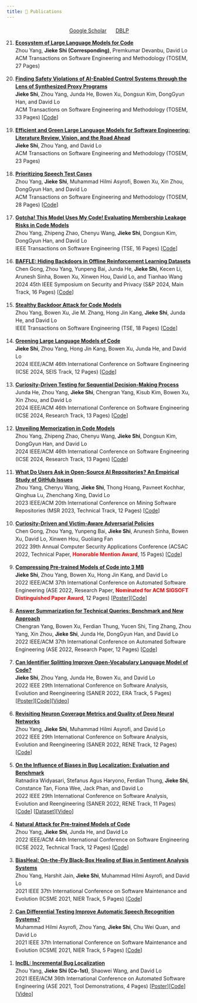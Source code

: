```yaml
---
title: 📖 Publications
---
```



<div style="margin-top: 20px; display: flex; justify-content: center; align-items: center;">
  <!-- Google Scholar Icon and Link -->
  <div style="margin-right: 25px;">
    <i class="fas fa-graduation-cap" style="color: #1f4e9a;"></i>
    <a href="https://scholar.google.com/citations?hl=en&user=wIbgZVoAAAAJ" target="_blank">Google Scholar</a>
  </div>

  <!-- DBLP Icon and Link -->
  <div>
    <i class="fas fa-book" style="color: #1f4e9a;"></i>
    <a href="https://dblp.uni-trier.de/pid/246/7302.html" target="_blank">DBLP</a>
  </div>
</div>

<ol reversed>
<li style="line-height: 1.5; margin-bottom: 1em;">
    <a href="https://arxiv.org/abs/2405.16746" target="_blank">
    <b>Ecosystem of Large Language Models for Code</b></b>
    </a></br>
    Zhou Yang, <b>Jieke Shi (Corresponding)</b>, Premkumar Devanbu, David Lo<br>
    ACM Transactions on Software Engineering and Methodology (TOSEM, 27 Pages)
</li>

<li style="line-height: 1.5; margin-bottom: 1em;">
    <a href="https://arxiv.org/abs/2410.04986" target="_blank">
    <b>Finding Safety Violations of AI-Enabled Control Systems through the Lens of Synthesized Proxy Programs</b></b>
    </a></br>
    <b>Jieke Shi</b>, Zhou Yang, Junda He, Bowen Xu, Dongsun Kim, DongGyun Han, and David Lo<br>
    ACM Transactions on Software Engineering and Methodology (TOSEM, 33 Pages) [<a href= "https://github.com/soarsmu/Synthify" target="_blank">Code</a>]
</li>

<li style="line-height: 1.5; margin-bottom: 1em;">
    <a href="https://arxiv.org/pdf/2404.04566" target="_blank">
    <b>Efficient and Green Large Language Models for Software Engineering: Literature Review, Vision, and the Road Ahead</b></b>
    </a></br>
    <b>Jieke Shi</b>, Zhou Yang, and David Lo<br>
    ACM Transactions on Software Engineering and Methodology (TOSEM, 23 Pages)
</li>

<li style="line-height: 1.5; margin-bottom: 1em;">
    <a href="https://arxiv.org/pdf/2302.00330" target="_blank">
    <b>Prioritizing Speech Test Cases</b></b>
    </a></br>
    Zhou Yang, <b>Jieke Shi</b>, Muhammad Hilmi Asyrofi, Bowen Xu, Xin Zhou, DongGyun Han, and David Lo <br>
    ACM Transactions on Software Engineering and Methodology (TOSEM, 28 Pages) [<a href= "https://github.com/yangzhou6666/ASRProphet" target="_blank">Code</a>]
</li>

<li style="line-height: 1.5; margin-bottom: 1em;">
    <a href="https://arxiv.org/pdf/2310.01166" target="_blank">
    <b>Gotcha! This Model Uses My Code! Evaluating Membership Leakage Risks in Code Models</b></b>
    </a></br>
    Zhou Yang, Zhipeng Zhao, Chenyu Wang, <b>Jieke Shi</b>, Dongsun Kim, DongGyun Han, and David Lo <br>
    IEEE Transactions on Software Engineering (TSE, 16 Pages) [<a href= "" target="_blank">Code</a>]
</li>

<li style="line-height: 1.5; margin-bottom: 1em;">
    <a href="https://arxiv.org/pdf/2210.04688" target="_blank">
    <b>BAFFLE: Hiding Backdoors in Offline Reinforcement Learning Datasets</b></b>
    </a></br>
    Chen Gong, Zhou Yang, Yunpeng Bai, Junda He, <b>Jieke Shi</b>, Kecen Li, Arunesh Sinha, Bowen Xu, Xinwen Hou, David Lo, and Tianhao Wang <br>
    2024 45th IEEE Symposium on Security and Privacy (S&P 2024, Main Track, 16 Pages) [<a href= "https://github.com/2019ChenGong/Offline_RL_Poisoner" target="_blank">Code</a>]
</li>

<li style="line-height: 1.5; margin-bottom: 1em;">
    <a href="https://arxiv.org/pdf/2301.02496" target="_blank">
    <!--<font color='red'>[Top-tier]</font>-->
    <b>Stealthy Backdoor Attack for Code Models</b>
</a></br>
    Zhou Yang, Bowen Xu, Jie M. Zhang, Hong Jin Kang, <b>Jieke Shi</b>, Junda He, and David Lo <br>
    IEEE Transactions on Software Engineering (TSE, 18 Pages) [<a href= "https://github.com/yangzhou6666/adversarial-backdoor-for-code-models" target="_blank">Code</a>]
</li>

<li style="line-height: 1.5; margin-bottom: 1em;">
    <a href="https://arxiv.org/pdf/2309.04076" target="_blank">
    <b>Greening Large Language Models of Code</b></b>
    </a></br>
    <b>Jieke Shi</b>, Zhou Yang, Hong Jin Kang, Bowen Xu, Junda He, and David Lo <br>
    2024 IEEE/ACM 46th International Conference on Software Engineering (ICSE 2024, SEIS Track, 12 Pages) [<a href= "https://github.com/soarsmu/Avatar" target="_blank">Code</a>]
</li>

<li style="line-height: 1.5; margin-bottom: 1em;">
    <a href="https://dl.acm.org/doi/pdf/10.1145/3597503.3639149" target="_blank">
    <!--<font color='red'>[Top-tier]</font>-->
    <b>Curiosity-Driven Testing for Sequential Decision-Making Process</b></a></br>
    Junda He, Zhou Yang, <b>Jieke Shi</b>, Chengran Yang, Kisub Kim, Bowen Xu, Xin Zhou, and David Lo <br>
    2024 IEEE/ACM 46th International Conference on Software Engineering (ICSE 2024, Research Track, 13 Pages) [<a href= "https://figshare.com/s/6d7a984f6ef797904d4b" target="_blank">Code</a>]
</li>

<li style="line-height: 1.5; margin-bottom: 1em;">
    <a href="https://arxiv.org/pdf/2308.09932" target="_blank">
    <b>Unveiling Memorization in Code Models</b></a><br>
    Zhou Yang, Zhipeng Zhao, Chenyu Wang, <b>Jieke Shi</b>, Dongsun Kim, DongGyun Han, and David Lo <br>
    2024 IEEE/ACM 46th International Conference on Software Engineering (ICSE 2024, Research Track, 13 Pages) [<a href= "https://github.com/yangzhou6666/Privacy-in-Code-Models" target="_blank">Code</a>]
</li>

<li style="line-height: 1.5; margin-bottom: 1em;">
    <a href="https://arxiv.org/pdf/2303.09795.pdf" target="_blank">
    <b>What Do Users Ask in Open-Source AI Repositories? An Empirical Study of GitHub Issues</b></a> </br>
    Zhou Yang, Chenyu Wang, <b>Jieke Shi</b>, Thong Hoang, Pavneet Kochhar, Qinghua Lu, Zhenchang Xing, David Lo <br>
    2023 IEEE/ACM 20th International Conference on Mining Software Repositories (MSR 2023, Technical Track, 12 Pages) [<a href= "https://github.com/soarsmu/Mining-AI-repos-issues" target="_blank">Code</a>]
</li>

<li style="line-height: 1.5; margin-bottom: 1em;">
    <a href="../pubs/ACSAC_2022.pdf" target="_blank">
    <!--<font color='red'>[Top-tier]</font>-->
    <b>Curiosity-Driven and Victim-Aware Adversarial Policies</b></a> <br>
    Chen Gong, Zhou Yang, Yunpeng Bai, <b>Jieke Shi</b>, Arunesh Sinha, Bowen Xu, David Lo, Xinwen Hou, Guoliang Fan <br>
    2022 39th Annual Computer Security Applications Conference (ACSAC 2022, Technical Paper, <i class="fas fa-medal" style="color:red;"></i><font color="red"><b>Honorable Mention Award</b></font>, 15 Pages)  [<a href= "https://github.com/soarsmu/Curiosity_in_Adversarial_Policy" target="_blank">Code</a>]
</li>

<li style="line-height: 1.5; margin-bottom: 1em;">
    <a href="../pubs/ASE_2022.pdf" target="_blank">
    <b>Compressing Pre-trained Models of Code into 3 MB</b></a> </br>
    <b>Jieke Shi</b>, Zhou Yang, Bowen Xu, Hong Jin Kang, and David Lo </br>
    2022 IEEE/ACM 37th International Conference on Automated Software Engineering (ASE 2022, Research Paper, <i class="fas fa-medal" style="color:red;"></i><font color="red"><b>Nominated for ACM SIGSOFT Distinguished Paper Award</b></font>, 12 Pages) [<a href= "../pubs/ASE_2022_poster.pdf" target="_blank">Poster</a>][<a href= "https://github.com/soarsmu/Compressor" target="_blank">Code</a>]
</li>

<li style="line-height: 1.5; margin-bottom: 1em;">
    <a href="https://arxiv.org/pdf/2209.10868.pdf" target="_blank">
    <b>Answer Summarization for Technical Queries: Benchmark and New Approach</b></a> </br>
    Chengran Yang, Bowen Xu, Ferdian Thung, Yucen Shi, Ting Zhang, Zhou Yang, Xin Zhou, <b>Jieke Shi</b>, Junda He, DongGyun Han, and David Lo </br>
    2022 IEEE/ACM 37th International Conference on Automated Software Engineering (ASE 2022, Research Paper, 12 Pages) [<a href= "https://github.com/TechSumBot/TechSumBot" target="_blank">Code</a>]
</li>

<li style="line-height: 1.5; margin-bottom: 1em;">
	<a href="../pubs/SANER_2022_1.pdf" target="_blank">
	<b>Can Identifier Splitting Improve Open-Vocabulary Language Model of Code?</b></a> </br>
	<b>Jieke Shi</b>, Zhou Yang, Junda He, Bowen Xu, and David Lo </br>
	2022 IEEE 29th International Conference on Software Analysis, Evolution and Reengineering (SANER 2022, ERA Track, 5 Pages) [<a href= "../pubs/SANER_poster.pdf" target="_blank">Poster</a>][<a href= "https://github.com/soarsmu/CodeNLM.git" target="_blank">Code</a>][<a href= "https://youtu.be/wFB_w6gHgcI" target="_blank">Video</a>]
	</li>

<li style="line-height: 1.5; margin-bottom: 1em;">
    <a href="../pubs/SANER_2022_3.pdf" target="_blank">
    <b>Revisiting Neuron Coverage Metrics and Quality of Deep Neural Networks</b></a> </br>
    Zhou Yang, <b>Jieke Shi</b>, Muhammad Hilmi Asyrofi, and David Lo </br>
    2022 IEEE 29th International Conference on Software Analysis, Evolution and Reengineering (SANER 2022, RENE Track, 12 Pages) [<a href= "https://github.com/soarsmu/Revisiting_Neuron_Coverage.git" target="_blank">Code</a>]
</li>

<li style="line-height: 1.5; margin-bottom: 1em;">
    <a href="../pubs/SANER_2022_2.pdf" target="_blank">
    <b>On the Influence of Biases in Bug Localization: Evaluation and Benchmark</b></a> </br>
    Ratnadira Widyasari, Stefanus Agus Haryono, Ferdian Thung, <b>Jieke Shi</b>, Constance Tan, Fiona Wee, Jack Phan, and David Lo </br>
    2022 IEEE 29th International Conference on Software Analysis, Evolution and Reengineering (SANER 2022, RENE Track, 11 Pages) [<a href= "https://github.com/jiekeshi/Bias-in-BL.git" target="_blank">Code</a>] [<a href= "https://github.com/soarsmu/Python-Bug-Report-Dataset" target="_blank">Dataset</a>][<a href= "https://youtu.be/NDwtTHdsHS4" target="_blank">Video</a>]
</li>

<li style="line-height: 1.5; margin-bottom: 1em;">
	<a href="../pubs/ICSE_2022.pdf" target="_blank">
	<b>Natural Attack for Pre-trained Models of Code</b></a> </br>
	Zhou Yang, <b>Jieke Shi</b>, Junda He, and David Lo </br>
	2022 IEEE/ACM 44th International Conference on Software Engineering (ICSE 2022, Technical Track, 12 Pages) [<a href= "https://github.com/soarsmu/attack-pretrain-models-of-code.git" target="_blank">Code</a>]
</li>

<li style="line-height: 1.5; margin-bottom: 1em;">
	<a href="../pubs/BiasHeal.pdf" target="_blank">
	<b>BiasHeal: On-the-Fly Black-Box Healing of Bias in Sentiment Analysis Systems</b></a> </br>
	Zhou Yang, Harshit Jain, <b>Jieke Shi</b>, Muhammad Hilmi Asyrofi, and David Lo </br>
	2021 IEEE 37th International Conference on Software Maintenance and Evolution (ICSME 2021, NIER Track, 5 Pages) [<a href= "https://github.com/yangzhou6666/BiasFinder/tree/self-healing" target="_blank">Code</a>]
</li>

<li style="line-height: 1.5; margin-bottom: 1em;">
	<a href="../pubs/ASREvolve.pdf" target="_blank">
	<b>Can Differential Testing Improve Automatic Speech Recognition Systems?</b></a> </br>
	Muhammad Hilmi Asyrofi, Zhou Yang, <b>Jieke Shi</b>, Chu Wei Quan, and David Lo </br>
	2021 IEEE 37th International Conference on Software Maintenance and Evolution (ICSME 2021, NIER Track, 5 Pages) [<a href= "https://github.com/mhilmiasyrofi/CrossASRv2" target="_blank">Code</a>]
</li>

<li style="line-height: 1.5; margin-bottom: 1em;">
	<a href="../pubs/incbl.pdf" target="_blank">
	<b>IncBL: Incremental Bug Localization</b></a> </br>
	Zhou Yang, <b>Jieke Shi (Co-1st)</b>, Shaowei Wang, and David Lo </br>
	2021 IEEE/ACM 36th International Conference on Automated Software Engineering (ASE 2021, Tool Demonstrations, 4 Pages) [<a href= "../pubs/IncBL_poster.pdf" target="_blank">Poster</a>][<a href= "https://github.com/soarsmu/IncBL" target="_blank">Code</a>][<a href= "https://youtu.be/G4gMuvlJSb0" target="_blank">Video</a>]
</li>

</ol>

